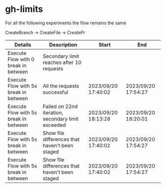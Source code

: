 # gh-limits

For all the following experiments the flow remains the same

CreateBranch -> CreateFile -> CreatePr

| Details                               | Description                                        | Start               | End                 |
|---------------------------------------|----------------------------------------------------|---------------------|---------------------|
| Execute Flow with 0 break in between  | Secondary limit reaches after 10 requests          |                     |                     |
| Execute Flow with 5s break in between | All the requests successful                        | 2023/09/20 17:40:02 | 2023/09/20 17:54:27 |
| Execute Flow with 5s break in between | Failed on 22nd iteration, secondary limit exceeded | 2023/09/20 18:13:28 | 2023/09/20 18:20:01 |
| Execute Flow with 5s break in between | Show file differences that haven't been staged     | 2023/09/20 17:40:02 | 2023/09/20 17:54:27 |
| Execute Flow with 5s break in between | Show file differences that haven't been staged     | 2023/09/20 17:40:02 | 2023/09/20 17:54:27 |
